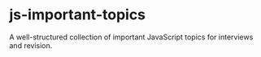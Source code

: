 # js-important-topics
A well-structured collection of important JavaScript topics for interviews and revision.
